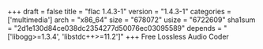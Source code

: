 +++
draft = false
title = "flac 1.4.3-1"
version = "1.4.3-1"
categories = ['multimedia']
arch = "x86_64"
size = "678072"
usize = "6722609"
sha1sum = "2d1e130d84ce038dc2354277d50076ec03095589"
depends = "['libogg>=1.3.4', 'libstdc++>=11.2']"
+++
Free Lossless Audio Coder